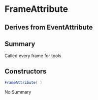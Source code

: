 # FrameAttribute

## Derives from EventAttribute

## Summary

Called every frame for tools
## Constructors

```c#
FrameAttribute( ) 
```
No Summary

